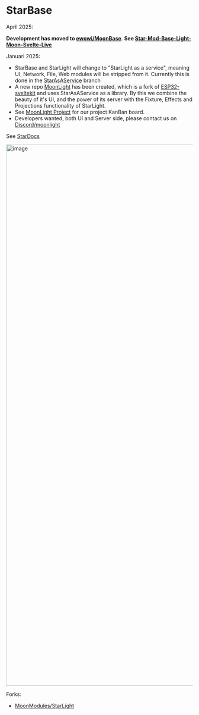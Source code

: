 # StarBase

April 2025: 

**Development has moved to [ewowi/MoonBase](https://github.com/ewowi/MoonBase)**. 
**See [Star-Mod-Base-Light-Moon-Svelte-Live](https://moonmodules.org/Star-Mod-Base-Light-Moon-Svelte-Live)**

Januari 2025: 

* StarBase and StarLight will change to "StarLight as a service", meaning UI, Network, File, Web modules will be stripped from it. Currently this is done in the [StarAsAService](https://github.com/MoonModules/StarLight/tree/StarAsAService) branch
* A new repo [MoonLight](https://github.com/MoonModules/MoonLight) has been created, which is a fork of [ESP32-sveltekit](https://github.com/theelims/ESP32-sveltekit) and uses StarAsAService as a library. By this we combine the beauty of it's UI, and the power of its server with the Fixture, Effects and Projections functionality of StarLight.
* See [MoonLight Project](https://github.com/users/ewowi/projects/2) for our project KanBan board.
* Developers wanted, both UI and Server side, please contact us on [Discord/moonlight](https://discord.gg/TC8NSUSCdV)

See [StarDocs](https://ewowi.github.io/StarDocs/)

<img width="1456" alt="image" src="https://github.com/ewowi/StarBase/assets/138451817/e29cfed8-59b2-4abb-82e4-c26bbec4cde2">

Forks:

* [MoonModules/StarLight](https://github.com/MoonModules/StarLight)

